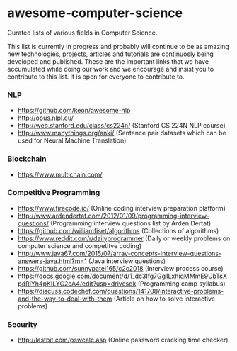 # awesome-computer-science
Curated lists of various fields in Computer Science.

This list is currently in progress and probably will continue to be as amazing new technologies, projects, articles and tutorials are continuosly being developed and published. These are the important links that we have accumulated while doing our work and we encourage and insist you to contribute to this list. It is open for everyone to contribute to.



### NLP
* https://github.com/keon/awesome-nlp
* http://opus.nlpl.eu/
* http://web.stanford.edu/class/cs224n/ (Stanford CS 224N NLP course)
* http://www.manythings.org/anki/ (Sentence pair datasets which can be used for Neural Machine Translation)


### Blockchain
* https://www.multichain.com/


### Competitive Programming
* https://www.firecode.io/ (Online coding interview preparation platform)
* http://www.ardendertat.com/2012/01/09/programming-interview-questions/ (Programming interview questions list by Arden Dertat)
* https://github.com/williamfiset/algorithms (Collections of algorithms)
* https://www.reddit.com/r/dailyprogrammer (Daily or weekly problems on computer science and competitve coding)
* http://www.java67.com/2015/07/array-concepts-interview-questions-answers-java.html?m=1 (Java interview questions)
* https://github.com/sunnypatel165/c2c2018 (Interview process course)
* https://docs.google.com/document/d/1_dc3Ifg7Gg1LxhiqMMmE9UbTsXpdRiYh4pKILYG2eA4/edit?usp=drivesdk (Programming camp syllabus)
* https://discuss.codechef.com/questions/141708/interactive-problems-and-the-way-to-deal-with-them (Article on how to solve interactive problems)


### Security
* http://lastbit.com/pswcalc.asp (Online password cracking time checker)